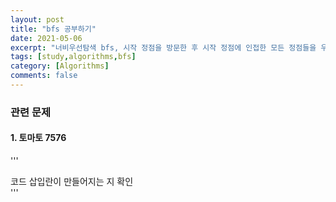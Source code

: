 ```yaml
---
layout: post
title: "bfs 공부하기"
date: 2021-05-06
excerpt: "너비우선탐색 bfs, 시작 정점을 방문한 후 시작 정점에 인접한 모든 정점들을 우선 방문하는 방법이다. 더 이상 방문하지 않은 정점이 없을 때 까지 방문하지 않은 모든 정점들에 대해서도 적용한다."
tags: [study,algorithms,bfs]
category: [Algorithms]
comments: false
---
```

### 관련 문제
#### 1. 토마토 7576

'''
<div>
    코드 삽입란이 만들어지는 지 확인
</div>
'''

